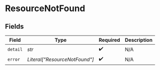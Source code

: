 # ResourceNotFound


## Fields

| Field                         | Type                          | Required                      | Description                   |
| ----------------------------- | ----------------------------- | ----------------------------- | ----------------------------- |
| `detail`                      | *str*                         | :heavy_check_mark:            | N/A                           |
| `error`                       | *Literal["ResourceNotFound"]* | :heavy_check_mark:            | N/A                           |